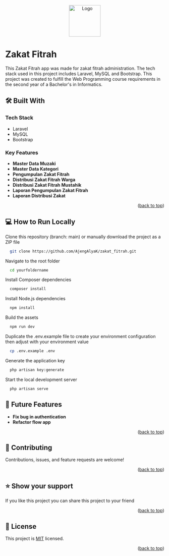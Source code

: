 <a name="readme-top"></a>
<p align="center">
  <img src="https://firebasestorage.googleapis.com/v0/b/mostgreen.appspot.com/o/%E2%80%94Pngtree%E2%80%94pay%20shodaqoh%20rice%20to%20zakat_7613159.png?alt=media&token=3bbb64c7-6e96-45b5-b5ab-eda262acce98" alt="Logo" width="100" style="vertical-align: middle;">
</p>

# Zakat Fitrah

This Zakat Fitrah app was made for zakat fitrah administration. The tech stack used in this project includes Laravel, MySQL and Bootstrap. This project was created to fulfill the Web Programming course requirements in the second year of a Bachelor's in Informatics.


## 🛠 Built With

### Tech Stack <a name="tech-stack"></a>
  - Laravel
  - MySQL
  - Bootstrap

### Key Features <a name="key-features"></a>
- **Master Data Muzaki**
- **Master Data Kategori**
- **Pengumpulan Zakat Fitrah**
- **Distribusi Zakat Fitrah Warga**
- **Distribusi Zakat Fitrah Mustahik**
- **Laporan Pengumpulan Zakat Fitrah**
- **Laporan Distribusi Zakat**
<p align="right">(<a href="#readme-top">back to top</a>)</p>


## 💻 How to Run Locally


Clone this repository (branch: main) or manually download the project as a ZIP file
```bash
  git clone https://github.com/AjengAlyaK/zakat_fitrah.git
```

Navigate to the root folder
```bash
  cd yourfoldername
```

Install Composer dependencies
```bash
  composer install
```

Install Node.js dependencies
```bash
  npm install
```

Build the assets
```bash
  npm run dev
```

Duplicate the .env.example file to create your environment configuration then adjust with your environment value
```bash
  cp .env.example .env
```

Generate the application key
```bash
  php artisan key:generate
```
Start the local development server
```bash
  php artisan serve
```

## 🔭 Future Features <a name="future-features"></a>

- **Fix bug in authentication**
- **Refactor flow app**

<p align="right">(<a href="#readme-top">back to top</a>)</p>

## 🤝 Contributing <a name="contributing"></a>

Contributions, issues, and feature requests are welcome!

<p align="right">(<a href="#readme-top">back to top</a>)</p>

## ⭐️ Show your support <a name="support"></a>

If you like this project you can share this project to your friend

<p align="right">(<a href="#readme-top">back to top</a>)</p>

## 📝 License <a name="license"></a>

This project is [MIT](./LICENSE) licensed.

<p align="right">(<a href="#readme-top">back to top</a>)</p>

